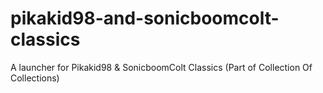 # pikakid98-and-sonicboomcolt-classics
A launcher for Pikakid98 &amp; SonicboomColt Classics (Part of Collection Of Collections)
